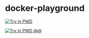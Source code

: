 # docker-playground

[![Try in PWD](https://raw.githubusercontent.com/play-with-docker/stacks/master/assets/images/button.png)](https://labs.play-with-docker.com/?stack=https://raw.githubusercontent.com/LuizAdolphs/DiffTool/master/pwd-docker-compose.yml)

[![Try in PWD @@ ](https://raw.githubusercontent.com/play-with-docker/stacks/master/assets/images/button.png)](http://play-with-docker.com/?stack=https://raw.githubusercontent.com/atikur-rabbi/docker-playground/main/docker-compose.yml)